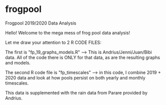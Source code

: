 # frogpool
Frogpool 2019/2020 Data Analysis

Hello! Welcome to the mega mess of frog pool data analysis!

Let me draw your attention to 2 R CODE FILES:

The first is "fp_19_graphs_models.R" --> This is Andrius/Jenni/Juan/Bibi data. 
All of the code there is ONLY for that data, as are the resulting graphs and models.

The second R code file is "fp_timescales" --> in this code, I combine 2019 + 2020 data
and look at how pools persist on both yearly and monthly timescales.

This data is supplemented with the rain data from Parare provided by Andrius. 
